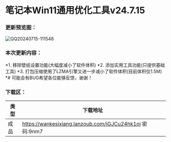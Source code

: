# 笔记本Win11通用优化工具v24.7.15

### 更新预览图：
![QQ20240715-111548](https://github.com/user-attachments/assets/73b86da7-121c-4b4a-bd76-458bdd1aa0a9)




### 本次更新内容：
*1. 移除壁纸设置功能(大幅度减小了软件体积)
*2. 添加实用工具功能(只提供基础工具)
*3. 打包压缩使用了LZMA引擎又进一步减小了软件体积(目前体积仅1.5M)
*# 可能会有BUG希望各位能够反馈，谢谢！


### 下载区：


| 类型      | 下载地址 |
| ----------- | ----------- |
| 成品  |https://wankesixiang.lanzoub.com/iGJCu24hk1oj 密码:9nm7       |
